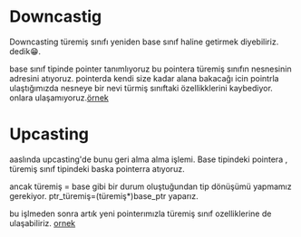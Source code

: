 # Downcastig 

Downcasting türemiş sınıfı yeniden base sınıf haline getirmek diyebiliriz. dedik😁. 

base sınıf tipinde pointer tanımlıyoruz bu pointera türemiş sınıfın nesnesinin adresini atıyoruz. pointerda kendi size kadar alana bakacağı
icin pointrla ulaştığımızda nesneye bir nevi türmiş sınıftaki özellikklerini kaybediyor. onlara ulaşamıyoruz.[örnek](blob/master/class/polimorphism.cpp)


# Upcasting

aaslında upcasting'de bunu geri alma alma işlemi. Base tipindeki pointera , türemiş sınıf tipindeki  baska pointerra atıyoruz.

ancak türemiş = base gibi bir durum oluştuğundan tip dönüşümü yapmamız gerekiyor. ptr_türemiş=(türemiş*)base_ptr yaparız.

bu işlmeden sonra artık yeni pointerımızla türemiş sınıf ozelliklerine de ulaşabiliriz. 
[ornek](https://github.com/NecmiyeSoylu/cpp_examples/blob/master/class/polimorphism2.cpp)
